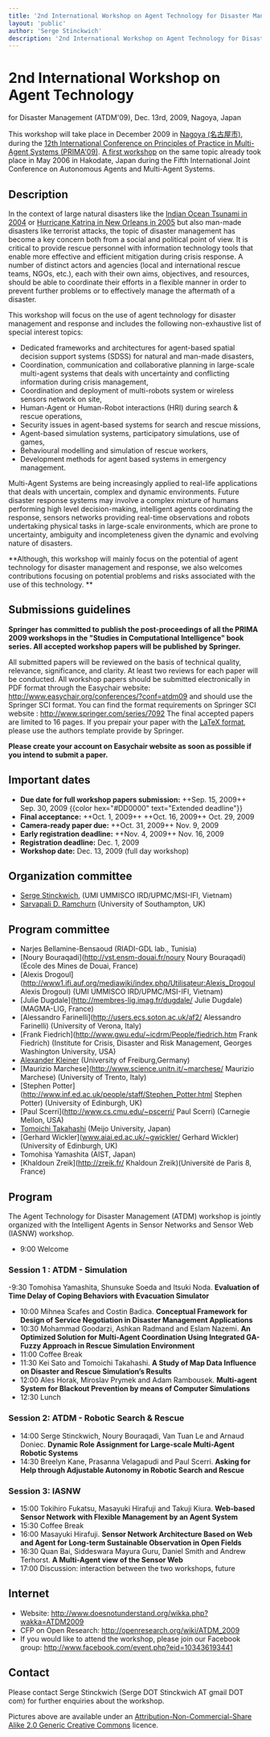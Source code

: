 ```yaml
---
title: '2nd International Workshop on Agent Technology for Disaster Management (ATDM-09)'
layout: 'public'
author: 'Serge Stinckwich'
description: '2nd International Workshop on Agent Technology for Disaster Management (ATDM-09), Dec. 13rd, 2009, Nagoya, Japan'
---
```

# 2nd International Workshop on Agent Technology

for Disaster Management (ATDM'09), Dec. 13rd, 2009, Nagoya, Japan

This workshop will take place in December 2009 in [Nagoya (名古屋市)](http://en.wikipedia.org/wiki/Nagoya), during the [12th International Conference on Principles of Practice in Multi-Agent Systems (PRIMA'09)](http://www.prima2009.org). [A first workshop](http://users.ecs.soton.ac.uk/sdr/atdm/) on the same topic already took place in May 2006 in Hakodate, Japan during the Fifth International Joint Conference on Autonomous Agents and Multi-Agent Systems.

## Description
In the context of large natural disasters like the [Indian Ocean Tsunami in 2004](http://en.wikipedia.org/wiki/2004_Indian_Ocean_earthquake) or [Hurricane Katrina in New Orleans in 2005](http://en.wikipedia.org/wiki/Hurricane_Katrina) but also man-made disasters like terrorist attacks, the topic of disaster management has become a key concern both from a social and political point of view. It is critical to provide rescue personnel with information technology tools that enable more effective and efficient mitigation during crisis response. A number of distinct actors and agencies (local and international rescue teams, NGOs, etc.), each with their own aims, objectives, and resources, should be able to coordinate their efforts in a flexible manner in order to prevent further problems or to effectively manage the aftermath of a disaster.

This workshop will focus on the use of agent technology for disaster management and response and includes the following non-exhaustive list of special interest topics:
- Dedicated frameworks and architectures for agent-based spatial decision support systems (SDSS) for natural and man-made disasters,
- Coordination, communication and collaborative planning in large-scale multi-agent systems that deals with uncertainty and conflicting information during crisis management,
- Coordination and deployment of multi-robots system or wireless sensors network on site,
- Human-Agent or Human-Robot interactions (HRI) during search & rescue operations,
- Security issues in agent-based systems for search and rescue missions,
- Agent-based simulation systems, participatory simulations, use of games,
- Behavioural modelling and simulation of rescue workers,
- Development methods for agent based systems in emergency management.

Multi-Agent Systems are being increasingly applied to real-life applications that deals with uncertain, complex and dynamic environments. Future disaster response systems may involve a complex mixture of humans performing high level decision-making, intelligent agents coordinating the response, sensors networks providing real-time observations and robots undertaking physical tasks in large-scale environments, which are prone to uncertainty, ambiguity and incompleteness given the dynamic and evolving nature of disasters. 

**Although, this workshop will mainly focus on the potential of agent technology for disaster management and response, we also welcomes contributions focusing on potential problems and risks associated with the use of this technology.
**
## Submissions guidelines

**Springer has committed to publish the post-proceedings of all the PRIMA 2009 workshops in the "Studies in Computational Intelligence" book series. All accepted workshop papers will be published by Springer.**

All submitted papers will be reviewed on the basis of technical quality, relevance, significance, and clarity. At least two reviews for each paper will be conducted. All workshop papers should be submitted electronically in PDF format through the Easychair website: http://www.easychair.org/conferences/?conf=atdm09 and should use the Springer SCI format. You can find the format requirements on Springer SCI website : http://www.springer.com/series/7092 The final accepted papers are limited to 16 pages. If you prepair your paper with the [LaTeX format](http://www.springer.com/cda/content/document/cda_downloaddocument/svmult.zip?SGWID=0-0-45-401899-0), please use the authors template provide by Springer.

**Please create your account on Easychair website as soon as possible if you intend to submit a paper.**

## Important dates
- **Due date for full workshop papers submission:** ++Sep. 15, 2009++ Sep. 30, 2009 {{color hex="#DD0000" text="Extended deadline"}}
- **Final acceptance:** ++Oct. 1, 2009++ ++Oct. 16, 2009++ Oct. 29, 2009
- **Camera-ready paper due:** ++Oct. 31, 2009++ Nov. 9, 2009
- **Early registration deadline:** ++Nov. 4, 2009++ Nov. 16, 2009
- **Registration deadline:** Dec. 1, 2009
- **Workshop date:** Dec. 13, 2009 (full day workshop)

## Organization committee
- [Serge Stinckwich](http://doesnotunderstand.org/), (UMI UMMISCO IRD/UPMC/MSI-IFI, Vietnam)
- [Sarvapali D. Ramchurn](http://users.ecs.soton.ac.uk/sdr/) (University of Southampton, UK)

## Program committee
- Narjes Bellamine-Bensaoud (RIADI-GDL lab., Tunisia)
- [Noury Bouraqadi](http://vst.ensm-douai.fr/noury Noury Bouraqadi) (École des Mines de Douai, France)
- [Alexis Drogoul](http://www1.ifi.auf.org/mediawiki/index.php/Utilisateur:Alexis_Drogoul Alexis Drogoul) (UMI UMMISCO IRD/UPMC/MSI-IFI, Vietnam)
- [Julie Dugdale](http://membres-lig.imag.fr/dugdale/ Julie Dugdale) (MAGMA-LIG, France)
- [Alessandro Farinelli](http://users.ecs.soton.ac.uk/af2/ Alessandro Farinelli) (University of Verona, Italy)
- [Frank Fiedrich](http://www.gwu.edu/~icdrm/People/fiedrich.htm Frank Fiedrich) (Institute for Crisis, Disaster and Risk Management, Georges Washington University, USA)
- [Alexander Kleiner](http://www.informatik.uni-freiburg.de/~kleiner/) (University of Freiburg,Germany)
- [Maurizio Marchese](http://www.science.unitn.it/~marchese/ Maurizio Marchese) (University of Trento, Italy)
- [Stephen Potter](http://www.inf.ed.ac.uk/people/staff/Stephen_Potter.html Stephen Potter) (University of Edinburgh, UK)
- [Paul Scerri](http://www.cs.cmu.edu/~pscerri/ Paul Scerri) (Carnegie Mellon, USA)
- [Tomoichi Takahashi](http://sakura.meijo-u.ac.jp/) (Meijo University, Japan)
- [Gerhard Wickler](www.aiai.ed.ac.uk/~gwickler/ Gerhard Wickler) (University of Edinburgh, UK)
- Tomohisa Yamashita (AIST, Japan)
- [Khaldoun Zreik](http://zreik.fr/ Khaldoun Zreik)(Université de Paris 8, France)

## Program

The Agent Technology for Disaster Management  (ATDM) workshop is jointly organized with the Intelligent Agents in Sensor Networks and Sensor Web (IASNW) workshop.
- 9:00 Welcome

### Session 1 : ATDM - Simulation
-9:30 Tomohisa Yamashita, Shunsuke Soeda and Itsuki Noda. **Evaluation of Time Delay of Coping Behaviors with Evacuation Simulator**
- 10:00 Mihnea Scafes and Costin Badica. **Conceptual Framework for Design of Service Negotiation in Disaster Management Applications**
- 10:30 Mohammad Goodarzi, Ashkan Radmand and Eslam Nazemi. **An Optimized Solution for Multi-Agent Coordination Using Integrated GA-Fuzzy Approach in Rescue Simulation Environment**
- 11:00 Coffee Break
- 11:30 Kei Sato and Tomoichi Takahashi. **A Study of Map Data Influence on Disaster and Rescue Simulation’s Results**
- 12:00 Ales Horak, Miroslav Prymek and Adam Rambousek. **Multi-agent System for Blackout Prevention by means of Computer Simulations**
- 12:30 Lunch

### Session 2: ATDM - Robotic Search & Rescue
- 14:00 Serge Stinckwich, Noury Bouraqadi, Van Tuan Le and Arnaud Doniec. **Dynamic Role Assignment for Large-scale Multi-Agent Robotic Systems**
- 14:30 Breelyn Kane, Prasanna Velagapudi and Paul Scerri. **Asking for Help through Adjustable Autonomy in Robotic Search and Rescue**

### Session 3: IASNW
- 15:00 Tokihiro Fukatsu, Masayuki Hirafuji and Takuji Kiura.  **Web-based Sensor Network with Flexible Management by an Agent System**
- 15:30 Coffee Break
- 16:00 Masayuki Hirafuji. **Sensor Network Architecture Based on Web and Agent for Long-term Sustainable Observation in Open Fields**
- 16:30 Quan Bai, Siddeswara Mayura Guru, Daniel Smith and Andrew Terhorst. **A Multi-Agent view of the Sensor Web**
- 17:00 Discussion: interaction between the two workshops, future

## Internet
- Website: http://www.doesnotunderstand.org/wikka.php?wakka=ATDM2009
- CFP on Open Research: http://openresearch.org/wiki/ATDM_2009
- If you would like to attend the workshop, please join our Facebook group: http://www.facebook.com/event.php?eid=103436193441

## Contact
Please contact Serge Stinckwich (Serge DOT Stinckwich AT gmail DOT com) for further enquiries about the workshop.

Pictures above are available under an [Attribution-Non-Commercial-Share Alike 2.0 Generic Creative Commons](http://creativecommons.org/licenses/by-nc-sa/2.0/deed.en_GB) licence.
